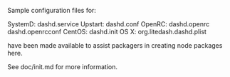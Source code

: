 Sample configuration files for:

SystemD: dashd.service
Upstart: dashd.conf
OpenRC:  dashd.openrc
         dashd.openrcconf
CentOS:  dashd.init
OS X:    org.litedash.dashd.plist

have been made available to assist packagers in creating node packages here.

See doc/init.md for more information.
